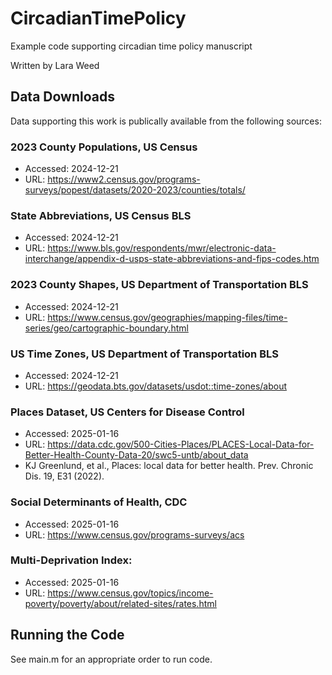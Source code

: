 # CircadianTimePolicy

Example code supporting circadian time policy manuscript

Written by Lara Weed

## Data Downloads
Data supporting this work is publically available from the following sources:

### 2023 County Populations, US Census 
- Accessed: 2024-12-21 
- URL: https://www2.census.gov/programs-surveys/popest/datasets/2020-2023/counties/totals/

### State Abbreviations, US Census BLS
- Accessed: 2024-12-21 
- URL: https://www.bls.gov/respondents/mwr/electronic-data-interchange/appendix-d-usps-state-abbreviations-and-fips-codes.htm

### 2023 County Shapes, US Department of Transportation BLS 
- Accessed: 2024-12-21 
- URL: https://www.census.gov/geographies/mapping-files/time-series/geo/cartographic-boundary.html

### US Time Zones, US Department of Transportation BLS
- Accessed: 2024-12-21
- URL: https://geodata.bts.gov/datasets/usdot::time-zones/about

### Places Dataset, US Centers for Disease Control
- Accessed: 2025-01-16
- URL: https://data.cdc.gov/500-Cities-Places/PLACES-Local-Data-for-Better-Health-County-Data-20/swc5-untb/about_data
- KJ Greenlund, et al., Places: local data for better health. Prev. Chronic Dis. 19, E31 (2022).

### Social Determinants of Health, CDC
- Accessed: 2025-01-16
- URL: https://www.census.gov/programs-surveys/acs

### Multi-Deprivation Index:
- Accessed: 2025-01-16
- URL: https://www.census.gov/topics/income-poverty/poverty/about/related-sites/rates.html

## Running the Code
See main.m for an appropriate order to run code.